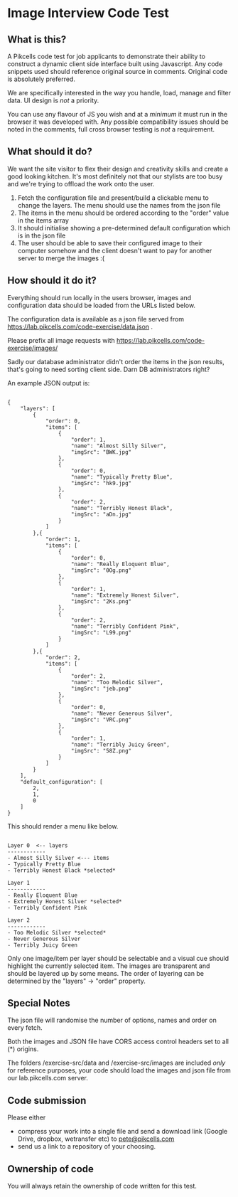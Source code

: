 # Image Interview Code Test

## What is this?

A Pikcells code test for job applicants to demonstrate their ability to construct a dynamic client side interface built using Javascript. Any code snippets used should reference original source in comments. Original code is absolutely preferred.

We are specifically interested in the way you handle, load, manage and filter data. UI design is *not* a priority.

You can use any flavour of JS you wish and at a *minimum* it must run in the browser it was developed with. Any possible compatibility issues should be noted in the comments, full cross browser testing is *not* a requirement.

## What should it do?

We want the site visitor to flex their design and creativity skills and create a good looking kitchen. It's most definitely not that our stylists are too busy and we're trying to offload the work onto the user.

1. Fetch the configuration file and present/build a clickable menu to change the layers. The menu should use the names from the json file
2. The items in the menu should be ordered according to the "order" value in the items array
3. It should initialise showing a pre-determined default configuration which is in the json file
4. The user should be able to save their configured image to their computer somehow and the client doesn't want to pay for another server to merge the images :(


## How should it do it?

Everything should run locally in the users browser, images and configuration data should be loaded from the URLs listed below.

The configuration data is available as a json file served from https://lab.pikcells.com/code-exercise/data.json .

Please prefix all image requests with https://lab.pikcells.com/code-exercise/images/

Sadly our database administrator didn't order the items in the json results, that's going to need sorting client side. Darn DB administrators right?

An example JSON output is:

```

{
	"layers": [
		{
			"order": 0,
			"items": [
				{
					"order": 1,
					"name": "Almost Silly Silver",
					"imgSrc": "BWK.jpg"
				},
				{
					"order": 0,
					"name": "Typically Pretty Blue",
					"imgSrc": "hk9.jpg"
				},
				{
					"order": 2,
					"name": "Terribly Honest Black",
					"imgSrc": "aDn.jpg"
				}
			]
		},{
			"order": 1,
			"items": [
				{
					"order": 0,
					"name": "Really Eloquent Blue",
					"imgSrc": "0Og.png"
				},
				{
					"order": 1,
					"name": "Extremely Honest Silver",
					"imgSrc": "2Ks.png"
				},
				{
					"order": 2,
					"name": "Terribly Confident Pink",
					"imgSrc": "L99.png"
				}
			]
		},{
			"order": 2,
			"items": [
				{
					"order": 2,
					"name": "Too Melodic Silver",
					"imgSrc": "jeb.png"
				},
				{
					"order": 0,
					"name": "Never Generous Silver",
					"imgSrc": "VRC.png"
				},
				{
					"order": 1,
					"name": "Terribly Juicy Green",
					"imgSrc": "58Z.png"
				}
			]
		}
	],
	"default_configuration": [
		2,
		1,
		0
	]
}

```

This should render a menu like below.

```

Layer 0  <-- layers
------------
- Almost Silly Silver <--- items
- Typically Pretty Blue
- Terribly Honest Black *selected*

Layer 1
------------
- Really Eloquent Blue
- Extremely Honest Silver *selected*
- Terribly Confident Pink

Layer 2
------------
- Too Melodic Silver *selected*
- Never Generous Silver
- Terribly Juicy Green

```

Only one image/item per layer should be selectable and a visual cue should highlight the currently selected item. The images are transparent and should be layered up by some means. The order of layering can be determined by the "layers" -> "order" property.


## Special Notes

The json file will randomise the number of options, names and order on every fetch.

Both the images and JSON file have CORS access control headers set to all (\*) origins.

The folders /exercise-src/data and /exercise-src/images are included *only* for reference purposes, your code should load the images and json file from our lab.pikcells.com server.

## Code submission

Please either
- compress your work into a single file and send a download link (Google Drive, dropbox, wetransfer etc) to pete@pikcells.com
- send us a link to a repository of your choosing.

## Ownership of code

You will always retain the ownership of code written for this test.
